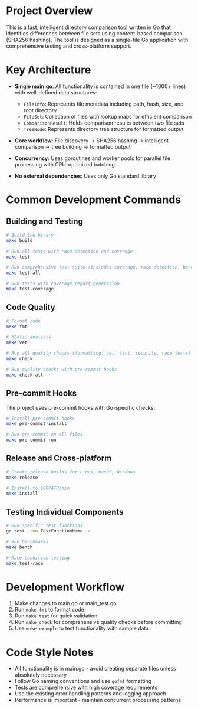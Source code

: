 # Project Overview

This is a fast, intelligent directory comparison tool written in Go that identifies differences between file sets using content-based comparison (SHA256 hashing). The tool is designed as a single-file Go application with comprehensive testing and cross-platform support.

# Key Architecture

- **Single main.go**: All functionality is contained in one file (~1000+ lines) with well-defined data structures:
  - `FileInfo`: Represents file metadata including path, hash, size, and root directory
  - `FileSet`: Collection of files with lookup maps for efficient comparison
  - `ComparisonResult`: Holds comparison results between two file sets
  - `TreeNode`: Represents directory tree structure for formatted output

- **Core workflow**: File discovery → SHA256 hashing → intelligent comparison → tree building → formatted output
- **Concurrency**: Uses goroutines and worker pools for parallel file processing with CPU-optimized batching
- **No external dependencies**: Uses only Go standard library

# Common Development Commands

## Building and Testing
```bash
# Build the binary
make build

# Run all tests with race detection and coverage
make test

# Run comprehensive test suite (includes coverage, race detection, benchmarks)
make test-all

# Run tests with coverage report generation
make test-coverage
```

## Code Quality
```bash
# Format code
make fmt

# Static analysis
make vet

# Run all quality checks (formatting, vet, lint, security, race tests)
make check

# Run quality checks with pre-commit hooks
make check-all
```

## Pre-commit Hooks
The project uses pre-commit hooks with Go-specific checks:
```bash
# Install pre-commit hooks
make pre-commit-install

# Run pre-commit on all files
make pre-commit-run
```

## Release and Cross-platform
```bash
# Create release builds for Linux, macOS, Windows
make release

# Install to $GOPATH/bin
make install
```

## Testing Individual Components
```bash
# Run specific test functions
go test -run TestFunctionName -v

# Run benchmarks
make bench

# Race condition testing
make test-race
```

# Development Workflow

1. Make changes to main.go or main_test.go
2. Run `make fmt` to format code
3. Run `make test` for quick validation
4. Run `make check` for comprehensive quality checks before committing
5. Use `make example` to test functionality with sample data

# Code Style Notes

- All functionality is in main.go - avoid creating separate files unless absolutely necessary
- Follow Go naming conventions and use `gofmt` formatting
- Tests are comprehensive with high coverage requirements
- Use the existing error handling patterns and logging approach
- Performance is important - maintain concurrent processing patterns

